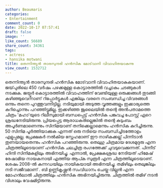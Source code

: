 ```yaml
---
author: Beaumaris
categories:
- Entertainment
comment_count: 0
date: 2022-10-17 07:57:41
draft: false
image: ''
like_count: 56689
share_count: 34361
tags:
- actress
- hansika motwani
title: തെന്നിന്ത്യൻ താരസുന്ദരി ഹൻസിക മോട്‌വാനി വിവാഹിതയാകുന്നു
view_count: 1532712
---
```


തെന്നിന്ത്യൻ താരസുന്ദരി ഹൻസിക മോട്‌വാനി വിവാഹിതയാകുകയാണ്. ജയ്‌പുരിലെ 450 വർഷം പഴക്കമുള്ള കൊട്ടാരത്തിൽ വച്ചാകും ചടങ്ങുകൾ നടക്കുക. ജയ്പൂർ കൊട്ടാരത്തിൽ വിവാഹത്തിന് വേണ്ടിയുള്ള ഒരുക്കങ്ങൾ തുടങ്ങി കഴിഞ്ഞുവെന്നാണ് റിപ്പോർട്ടുകൾ എങ്കിലും വരനെ സംബന്ധിച്ച വിവരങ്ങൾ ഒന്നും തന്നെ പുറത്തുവന്നിട്ടില്ല. നടിയുമായി അടുത്ത വൃത്തങ്ങളും ഇക്കാര്യത്തെ കുറിച്ചൊന്നും പറഞ്ഞിട്ടുമില്ല. ഇക്കഴിഞ്ഞ ജൂലൈയിൽ തന്റെ അൻപതാമത്തെ ചിത്രം 'മഹാ'യുടെ റിലീസുമായി ബന്ധപ്പെട്ട് ഹൻസിക പങ്കുവച്ച പോസ്റ്റ് ഏറെ ശ്രദ്ധനേടിയിരുന്നു. പ്രിയപ്പെട്ട ആരാധകരില്ലെങ്കിൽ തന്റെ കുടുംബം അപൂർണമാണെന്നും സിനിമയാണ് തനിക്കെല്ലാമെന്നും ഹൻസിക കുറിച്ചിരുന്നു. 50 സിനിമ പൂർത്തിയാക്കുക എന്നത് ഒരു നടിയെ സംബന്ധിച്ചിടത്തോളം എളുപ്പമല്ല. പ്രേക്ഷകര്‍ നൽകിയ സ്നേഹമാണ് ഈ നാഴികക്കല്ല് പിന്നിടാൻ തുണയായതെന്നും ഹൻസിക പറഞ്ഞിരുന്നു. തെലുഗു ചിത്രമായ ദേശമുദുരു എന്ന ചിത്രത്തിലൂടെയാണ് ഹൻസിക ചലച്ചിത്ര രംഗത്തേക്ക് ചുവടുവെക്കുന്നത്. പിന്നീട് ഹിന്ദി സിനിമകളിലും അഭിനയിച്ചു. എന്നാൽ, പ്രേക്ഷകശ്രദ്ധ നേടിയത് ഹിമേഷ് രേഷാമിയ നായകനായി എത്തിയ ആപ്ക സുരൂർ എന്ന ചിത്രത്തിലൂടെയാണ്. ശേഷം 2008-ൽ കന്നഡയിലും നായികയായി അഭിനയിച്ചു. തമിഴിലും തെലുങ്കിലും നടി സജീവമാണ് . ബി ഉണ്ണികൃഷ്ണൻ സംവിധാനം ചെയ്ത വില്ലൻ എന്ന മോഹൻലാൽ ചിത്രത്തിലും ഹൻസിക അഭിനയിച്ചിരുന്നു. ചിത്രത്തിൽ തമിഴ് നടൻ വിശാലും വേഷമിട്ടിരുന്നു.